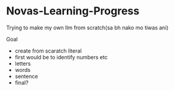 # Novas-Learning-Progress
Trying to make my own llm from scratch(sa bh nako mo tiwas ani)

Goal
- create from scaratch literal
- first would be to identify numbers etc
- letters
- words
- sentence
- final?
